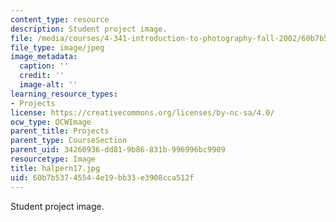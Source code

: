 ```yaml
---
content_type: resource
description: Student project image.
file: /media/courses/4-341-introduction-to-photography-fall-2002/60b7b53745544e19bb33e3908cca512f_halpern17.jpg
file_type: image/jpeg
image_metadata:
  caption: ''
  credit: ''
  image-alt: ''
learning_resource_types:
- Projects
license: https://creativecommons.org/licenses/by-nc-sa/4.0/
ocw_type: OCWImage
parent_title: Projects
parent_type: CourseSection
parent_uid: 34260936-dd81-9b86-831b-996996bc9909
resourcetype: Image
title: halpern17.jpg
uid: 60b7b537-4554-4e19-bb33-e3908cca512f
---
```

Student project image.